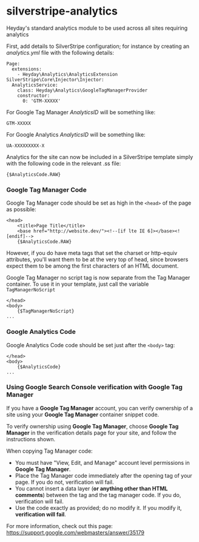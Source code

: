 # silverstripe-analytics

Heyday's standard analytics module to be used across all sites requiring analytics

First, add details to SilverStripe configuration; for instance by creating an _analytics.yml_ file with the following details:

```
Page:
  extensions:
    - Heyday\Analytics\AnalyticsExtension
SilverStripe\Core\Injector\Injector:
  AnalyticsService:
    class: Heyday\Analytics\GoogleTagManagerProvider
    constructor:
      0: 'GTM-XXXXX'
```

For Google Tag Manager _AnalyticsID_ will be something like:

```
GTM-XXXXX
```

For Google Analytics _AnalyticsID_ will be something like:

```
UA-XXXXXXXXX-X
```

Analytics for the site can now be included in a SilverStripe template simply with the following code in the relevant .ss file:

```
{$AnalyticsCode.RAW}
```

### Google Tag Manager Code

Google Tag Manager code should be set as high in the `<head>` of the page as possible:
```
<head>
	<title>Page Title</title>
	<base href="http://website.dev/"><!--[if lte IE 6]></base><![endif]-->
	{$AnalyticsCode.RAW}
```

However, if you do have meta tags that set the charset or http-equiv attributes, you'll want them to be at the very top of head, since browsers expect them to be among the first characters of an HTML document.

Google Tag Manager no script tag is now separate from the Tag Manager container. To use it in your template, just call the variable `TagManagerNoScript`

```
</head>
<body>
	{$TagManagerNoScript}
...
```

### Google Analytics Code

Google Analytics Code code should be set just after the `<body>` tag:
```
</head>
<body>
	{$AnalyticsCode}
...
```

### Using Google Search Console verification with Google Tag Manager

If you have a **Google Tag Manager** account, you can verify ownership of a site using your **Google Tag Manager** container snippet code.

To verify ownership using **Google Tag Manager**, choose **Google Tag Manager** in the verification details page for your site, and follow the instructions shown.

When copying Tag Manager code:

- You must have "View, Edit, and Manage" account level permissions in **Google Tag Manager**.
- Place the Tag Manager code immediately after the opening <body> tag of your page. If you do not, verification will fail.
- You cannot insert a data layer (**or anything other than HTML comments**) between the <body> tag and the tag manager code. If you do, verification will fail.
- Use the code exactly as provided; do no modify it. If you modify it, **verification will fail**.

For more information, check out this page: https://support.google.com/webmasters/answer/35179
